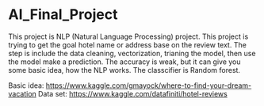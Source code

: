 # AI_Final_Project

This project is NLP (Natural Language Processing) project. 
This project is trying to get the goal hotel name or address base on the review text. 
The step is include the data cleaning, vectorization, trianing the model, then use the model make a prediction.
The accuracy is weak, but it can give you some basic idea, how the NLP works. The classcifier is Random forest. 

Basic idea: https://www.kaggle.com/gmayock/where-to-find-your-dream-vacation
Data set: https://www.kaggle.com/datafiniti/hotel-reviews
